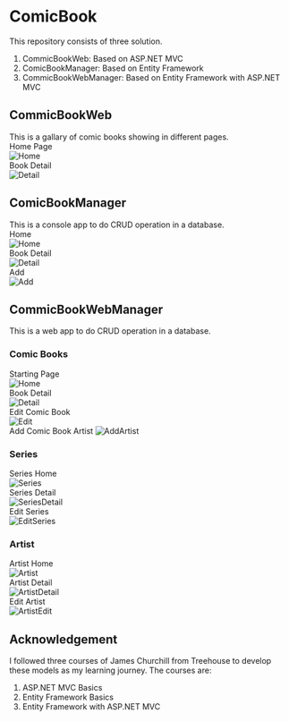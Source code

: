 # ComicBook
This repository consists of three solution.
1. CommicBookWeb: Based on ASP.NET MVC
2. ComicBookManager: Based on Entity Framework
3. CommicBookWebManager: Based on Entity Framework with ASP.NET MVC

## CommicBookWeb
This is a gallary of comic books showing in different pages.\
Home Page\
![Home](./OutputPics/Web/Home.png)\
Book Detail\
![Detail](./OutputPics/Web/BookDetail.png)

## ComicBookManager
This is a console app to do CRUD operation in a database.\
Home\
![Home](./OutputPics/Manager/Home.png)\
Book Detail\
![Detail](./OutputPics/Manager/BookDetail.png)\
Add\
![Add](./OutputPics/Manager/Add.png)

## CommicBookWebManager
This is a web app to do CRUD operation in a database.
### Comic Books
Starting Page\
![Home](./OutputPics/ManagerWeb/ManagerHome.PNG)\
Book Detail\
![Detail](./OutputPics/ManagerWeb/ManagerBookDetail.PNG)\
Edit Comic Book\
![Edit](./OutputPics/ManagerWeb/ManagerBookEdit.PNG)\
Add Comic Book Artist
![AddArtist](./OutputPics/ManagerWeb/ManagerBookArtist.PNG)
### Series
Series Home\
![Series](./OutputPics/ManagerWeb/ManagerSeries.PNG)\
Series Detail\
![SeriesDetail](./OutputPics/ManagerWeb/ManagerSeriesDetail.PNG)\
Edit Series\
![EditSeries](./OutputPics/ManagerWeb/ManagerSeriesEdit.PNG)
### Artist
Artist Home\
![Artist](./OutputPics/ManagerWeb/ManagerArtist.PNG)\
Artist Detail\
![ArtistDetail](./OutputPics/ManagerWeb/ManagerArtistDetails.PNG)\
Edit Artist\
![ArtistEdit](./OutputPics/ManagerWeb/ManagerArtistEdit.PNG)

## Acknowledgement
I followed three courses of James Churchill from Treehouse to develop these models as my learning journey. The courses are:
1. ASP.NET MVC Basics
2. Entity Framework Basics
3. Entity Framework with ASP.NET MVC
